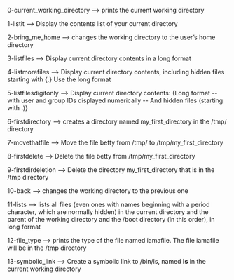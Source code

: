 0-current_working_directory --> prints the current working directory

1-listit --> Display the contents list of your current directory

2-bring_me_home --> changes the working directory to the user’s home directory

3-listfiles --> Display current directory contents in a long format

4-listmorefiles --> Display current directory contents, including hidden files starting with {.} Use the long format

5-listfilesdigitonly --> Display current directory contents: {Long format -- with user and group IDs displayed numerically -- And hidden files (starting with .)}

6-firstdirectory --> creates a directory named my_first_directory in the /tmp/ directory

7-movethatfile --> Move the file betty from /tmp/ to /tmp/my_first_directory

8-firstdelete --> Delete the file betty from /tmp/my_first_directory

9-firstdirdeletion --> Delete the directory my_first_directory that is in the /tmp directory

10-back --> changes the working directory to the previous one

11-lists --> lists all files (even ones with names beginning with a period character, which are normally hidden) in the current directory and the parent of the working directory and the /boot directory (in this order), in long format

12-file_type --> prints the type of the file named iamafile. The file iamafile will be in the /tmp directory

13-symbolic_link --> Create a symbolic link to /bin/ls, named __ls__ in the current working directory


